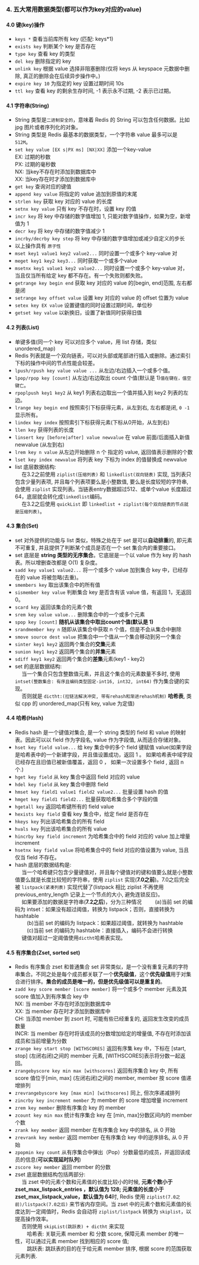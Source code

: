 ### 4. 五大常用数据类型(都可以作为key对应的value)
#### 4.0 键(key)操作
* `keys *` 查看当前库所有 key (匹配: keys*1)
* `exists key` 判断某个 key 是否存在
* `type key` 查看 key 的类型
* `del key` 删除指定的 key 
* `unlink key` 根据 value 选择非阻塞删除(仅将 keys 从 keyspace 元数据中删除, 真正的删除会在后续异步操作中。)
* `expire key 10` 为指定的 key 设置过期时间 10s
* `ttl key` 查看 key 的剩余生存时间, -1 表示永不过期, -2 表示已过期。
#### 4.1 字符串(String)
* String 类型是`二进制安全的`，意味着 Redis 的 String 可以包含任何数据。比如 jpg 图片或者序列化的对象。
* String 类型是 Redis 最基本的数据类型，一个字符串 value 最多可以是 `512M`。
* `set key value [EX s|PX ms] [NX|XX]` 添加一个key-value  
    EX: 过期的秒数  
    PX: 过期的毫秒数  
    NX: 当key不存在时添加到数据库中  
    XX: 当key存在时才添加到数据库中  
* `get key` 查询对应的键值
* `append key value` 将指定的 value 追加到原值的末尾
* `strlen key` 获取 key 对应的 value 的长度
* `setnx key value` 只有 key 不存在时，设置 key 的值
* `incr key` 将 key 中存储的数字值增加 1, 只能对数字值操作，如果为空，新增值为 1
* `decr key` 将 key 中存储的数字值减少 1
* `incrby/decrby key step` 将 key 中存储的数字值增加或减少自定义的步长  
* 以上操作具有 `原子性`  
* `mset key1 value1 key2 value2...` 同时设置一个或多个 key-value 对
* `meget key1 key2 key3...` 同时获取一个或多个value
* `msetnx key1 value1 key2 value2...` 同时设置一个或多个 key-value 对，当且仅当所有给定 key 都不存在。有一个失败则都失败。
* `getrange key begin end` 获取 key 对应的 value 的[begin, end]范围, 左右都是闭
* `setrange key offset value` 设置 key 对应的 value 的 offset 位置为 value
* `setex key EX value` 设置键值的同时设置过期时间，单位秒
* `getset key value` 以新换旧，设置了新值同时获得旧值
#### 4.2 列表(List)
* 单键多值(同一个 key 可以对应多个 value，用 list 存储，类似 unordered_map)
* Redis 列表就是一个双向链表，可以对头部或尾部进行插入或删除。通过索引下标的操作中间的节点性能会较差。
* `lpush/rpush key value value ...` 从左边/右边插入一个或多个值。
* `lpop/rpop key [count]` 从左边/右边取出 count 个值(默认是 1)`值在键在，值空键亡`。
* `rpoplpush key1 key2` 从 key1 列表右边取出一个值并插入到 key2 列表的左边。
* `lrange key begin end` 按照索引下标获得元素，从左到右, 左右都是闭, `0 -1` 显示所有。
* `lindex key index` 按照索引下标获得元素(下标从0开始，从左到右)
* `llen key` 获得列表的长度
* `linsert key [before|after] value newvalue` 在 value 前面/后面插入新值 newvalue (从左到右)
* `lrem key n value` 从左边开始删除 n 个 指定的 value, 返回值表示删除的个数
* `lset key index newvalue` 将列表 key 下标为 index 的值替换成 newvalue
* list 底层数据结构:   
&ensp;&ensp; 在3.2之前使用 `ziplist(压缩列表)` 和 `linkedlist(双向链表)` 实现, 当列表只包含少量列表项, 并且每个列表项要么是小整数值, 要么是长度较短的字符串, 会使用 `ziplist` 实现列表。当链表entry数据超过512、或单个value 长度超过64，底层就会转化成`linkedlist`编码。  
&ensp;&ensp; 在3.2之后使用 `quickList` 即 `linkedlist + ziplist(每个双向链表的节点就是压缩列表)`。  
#### 4.3 集合(Set)
* set 对外提供的功能与 list 类似，特殊之处在于 set 是可以**自动排重**的, 即元素不可重复, 并且提供了判断某个成员是否在一个 set 集合内的重要接口。
* set 底层是 **string 类型的无序集合**。它底层是一个以 value 作为 key 的 hash 表。所以增删查改都是 O(1) 复杂度。 
* `sadd key value1 value2...` 将一个或多个 value 加到集合 key 中，已经存在的 value 将被忽略(去重)。
* `smembers key` 取出该集合中的所有值
* `sismember key value` 判断集合 key 是否含有该 value 值，有返回 1，无返回 0。
* `scard key` 返回该集合的元素个数
* `srem key value value...` 删除集合中的一个或多个元素
* `spop key [count]` **随机从该集合中取出count个值(默认是 1)**
* `srandmember key n` 随即从该集合中获取 n 个值，但是不会从集合中删除
* `smove source dest value` 把集合中一个值从一个集合移动到另一个集合
* `sinter key1 key2` 返回两个集合的**交集**元素
* `sunion key1 key2` 返回两个集合的**并集**元素
* `sdiff key1 key2` 返回两个集合的**差集**元素(key1 - key2)
* set 的底层数据结构:  
&ensp;&ensp; 当一个集合只包含整数值元素，并且这个集合的元素数量不多时, 使用 `intset(整数集合: 有序且编码类型固定-int16, int32, int64)` 作为集合键的实现。  
&ensp;&ensp; 否则就是 `dictht:(拉链法解决冲突, 带有rehash和渐进rehash机制)` **哈希表**, 类似 cpp 的 unordered_map(只有 key, value 为定值)  
#### 4.4 哈希(Hash)
* Redis hash 是一个键值对集合, 是一个 string 类型的 field 和 value 的映射表。因此可以以 field 作为字段名, value 作为字段值, 从而适合存储对象。
* `hset key field value...` 给 key 集合中的多个 field 键赋值 value(如果字段是哈希表中的一个新建字段，并且值设置成功，返回 1 。 如果哈希表中域字段已经存在且旧值已被新值覆盖，返回 0 ， 如果一次设置多个 field , 返回 n 个.)
* `hget key field` 从 key 集合中返回 field 对应的 value 
* `hdel key field` 从 key 集合中删除 field  
* `hmset key field1 value1 field2 value2...` 批量设置 hash 的值
* `hmget key field1 field2...` 批量获取哈希集合多个字段的值
* `hgetall key` 返回哈希键所有的 field value
* `hexists key field` 查看 key 集合中，给定 field 是否存在
* `hkeys key` 列出该哈希集合的所有 field
* `hvals key` 列出该哈希集合的所有 value
* `hincrby key field increment` 为哈希集合中的 field 对应的 value 加上增量 increment
* `hsetnx key field value` 将哈希集合中的 field 对应的值设置为 value, 当且仅当 field 不存在。
* hash 底层的数据结构是:  
&ensp;&ensp; 当一个哈希键只包含少量键值对，并且每个键值对的键和值要么就是小整数值要么就是长度比较短的字符串，使用 `ziplist` 实现(**7.0之前**)。7.0之后完全被 `listpack(紧凑列表)` 实现代替了(listpack 相比 ziplist 不再使用 previous_entry_length 记录上一个节点的大小, 避免连锁反应)。  
&ensp;&ensp; 如果要添加的数据是字符串(**7.2之后**)，分为三种情况
&ensp;&ensp;&ensp;&ensp; (a)当前 set 的编码为 intset：如果没有超过阈值，转换为 listpack；否则，直接转换为 hashtable  
&ensp;&ensp;&ensp;&ensp; (b)当前 set 的编码为 listpack：如果超过阈值，就转换为 hashtable  
&ensp;&ensp;&ensp;&ensp; (c)当前 set 的编码为 hashtable：直接插入，编码不会进行转换  
&ensp;&ensp; 键值对超过一定阈值使用`dictht`哈希表实现。  
#### 4.5 有序集合(Zset, sorted set)
* Redis 有序集合 zset 和普通集合 set 非常类似，是一个没有重复元素的字符串集合。不同之处是每个成员都关联了一个**优先级值**，这个**优先级值**用于对集合进行排序。**集合的成员是唯一的，但是优先级值可以是重复的**。
* `zadd key score member [score member]` 将一个或多个 member 元素及其 score 值加入到有序集合 key 中  
    NX: 当 member 不存在时添加到数据库中  
    XX: 当 member 存在时才添加到数据库中  
    CH: 当添加 member 到 zsort 时, 可能有些已经重复的, 返回发生改变的成员数量  
    INCR: 当 member 存在时将该成员的分数增加给定的增量值, 不存在时添加该成员和当前增量为分数  
* `zrange key start stop [WITHSCORES]` 返回有序集 key 中，下标在 [start, stop] (左闭右闭)之间的 member 元素, [WITHSCORES]表示将分数一起返回。
* `zrangebyscore key min max [withscores]` 返回有序集合 key 中, 所有 score 值位于[min, max] (左闭右闭)之间的 member, member 按 score 值递增排列
* `zrevrangebyscore key [max min] [withscores]` 同上, 但次序递减排列
* `zincrby key increment member` 为 member 的 score 增加增量 increment
* `zrem key member` 删除有序集合 key 的 member
* `zcount key min max` 统计有序集合 key 在 [min, max]分数区间内的 member 个数
* `zrank key member` 返回 member 在有序集合 key 中的排名, 从 0 开始  
* `zrevrank key member` 返回 member 在有序集合 key 中的逆序排名, 从 0 开始  
* `zpopmin key count` 从有序集合中弹出（Pop）分数最低的成员，并返回该成员的信息(**可以实现延时队列**)  
* `zscore key member` 返回 member 的分数  
* zset 底层数据结构包括两部分:  
&ensp;&ensp; 当 zset 中的元素个数和元素值的长度比较小的时候, **元素个数小于 zset_max_listpack_entries ，默认值为 128; 元素值的长度小于 zset_max_listpack_value，默认值为 64**时, Redis 使用 `ziplist(7.0之前)/listpack(7.0之后)` 来节省内存空间。当 zset 中的元素个数和元素值的长度达到一定阈值时，Redis 会自动将 `ziplist/listpack` 转换为 `skiplist`，以提高操作效率。  
&ensp;&ensp; 否则使用 `skipList(跳跃表) + dictht` 来实现  
&ensp;&ensp;&ensp;&ensp; 哈希表: 关联元素 member 和 分数 score, 保障元素 member 的唯一性，可以通过元素 member 找到相应的 score 值;  
&ensp;&ensp;&ensp;&ensp; 跳跃表: 跳跃表的目的在于给元素 member 排序, 根据 score 的范围获取元素列表.  